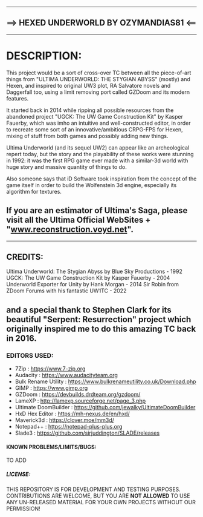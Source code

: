 --------------------------------------------------------------------------------
==> HEXED UNDERWORLD BY OZYMANDIAS81 <==
--------------------------------------------------------------------------------

--------------------------------------------------------------------------------
# DESCRIPTION:

This project would be a sort of cross-over TC between all the piece-of-art things
from "ULTIMA UNDERWORLD: THE STYGIAN ABYSS" (mostly) and Hexen, and inspired to
original UW3 plot, RA Salvatore novels and Daggerfall too, using a limit removing
port called GZDoom and its modern features.

It started back in 2014 while ripping all possible resources from the abandoned
project "UGCK: The UW Game Construction Kit" by Kasper Fauerby, which was imho
an intuitive and well-constructed editor, in order to recreate some sort of an
innovative/ambitious CRPG-FPS for Hexen, mixing of stuff from both games and
possibly adding new things.

Ultima Underworld (and its sequel UW2) can appear like an archeological repert
today, but the story and the playability of these works were stunning in 1992:
it was the first RPG game ever made with a similar-3d world with huge story and
massive quantity of things to do.

Also someone says that iD Software took inspiration from the concept of the game
itself in order to build the Wolfenstein 3d engine, especially its algorithm for
textures.

If you are an estimator of Ultima's Saga, please visit all the Ultima Official 
WebSites + "www.reconstruction.voyd.net".
--------------------------------------------------------------------------------

--------------------------------------------------------------------------------
## CREDITS:

Ultima Underworld: The Stygian Abyss by Blue Sky Productions - 1992
UGCK: The UW Game Construction Kit by Kasper Fauerby - 2004
Underworld Exporter for Unity by Hank Morgan - 2014
Sir Robin from ZDoom Forums with his fantastic UW1TC - 2022

and a special thank to Stephen Clark for its beautiful "Serpent: Resurrection"
project which originally inspired me to do this amazing TC back in 2016.
--------------------------------------------------------------------------------

### EDITORS USED:
- 7Zip : https://www.7-zip.org
- Audacity : https://www.audacityteam.org
- Bulk Rename Utility : https://www.bulkrenameutility.co.uk/Download.php
- GIMP : https://www.gimp.org
- GZDoom : https://devbuilds.drdteam.org/gzdoom/
- LameXP : http://lamexp.sourceforge.net/page_3.php
- Ultimate DoomBuilder : https://github.com/jewalky/UltimateDoomBuilder
- HxD Hex Editor : https://mh-nexus.de/en/hxd/
- Maverick3d : https://clover.moe/mm3d/
- Notepad++ : https://notepad-plus-plus.org
- Slade3 : https://github.com/sirjuddington/SLADE/releases

#### KNOWN PROBLEMS/LIMITS/BUGS:
TO ADD

##### LICENSE:
THIS REPOSITORY IS FOR DEVELOPMENT AND TESTING PURPOSES. CONTRIBUTIONS ARE WELCOME, BUT YOU ARE **NOT ALLOWED** TO USE ANY UN-RELEASED MATERIAL FOR YOUR OWN PROJECTS WITHOUT OUR PERMISSION!